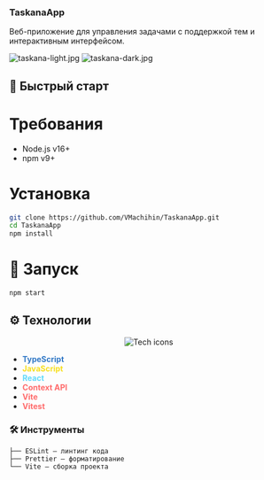 ### TaskanaApp

Веб-приложение для управления задачами с поддержкой тем и интерактивным интерфейсом.

![taskana-light.jpg](https://i.postimg.cc/HnPjh092/taskana-light.jpg)
![taskana-dark.jpg](https://i.postimg.cc/1XzfB7wX/taskana-dark.jpg)

## 🚀 Быстрый старт

# Требования

- Node.js v16+
- npm v9+

# Установка

```bash
git clone https://github.com/VMachihin/TaskanaApp.git
cd TaskanaApp
npm install
```

# 🚀 Запуск

```bash
npm start
```

## ⚙️ Технологии

<p align="center">
  <img src="https://skillicons.dev/icons?i=ts,js,react,vite,vitest" alt="Tech icons">
</p>

- <span style="color: #3178C6">**TypeScript**</span>
- <span style="color: #F7DF1E">**JavaScript**</span>
- <span style="color: #61DAFB">**React**</span> 
- <span style="color: #FF6B6B">**Context API**</span>
- <span style="color: #FF6B6B">**Vite**</span>
- <span style="color: #FF6B6B">**Vitest**</span>



### 🛠 Инструменты

```plaintext
├── ESLint — линтинг кода
├── Prettier — форматирование
└── Vite — сборка проекта
```

